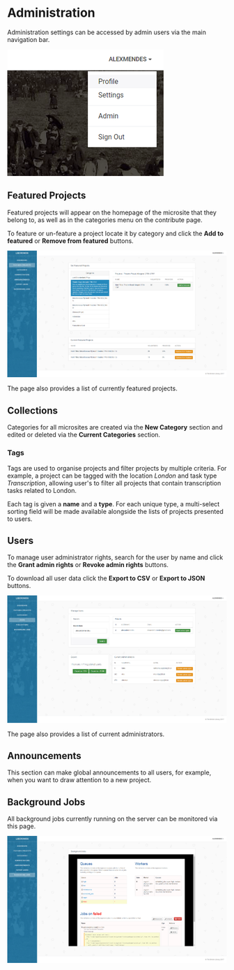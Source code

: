 # Administration

Administration settings can be accessed by admin users via the main navigation bar.

![Admin menu](./assets/admin-menu.png?raw=true)

## Featured Projects

Featured projects will appear on the homepage of the microsite that they belong to, as well as in the categories menu on the contribute page.

To feature or un-feature a project locate it by category and click the **Add to featured** or **Remove from featured** buttons.

![Admin - Featured Projects](./assets/admin-featured.png?raw=true)

The page also provides a list of currently featured projects.

## Collections

Categories for all microsites are created via the **New Category** section and edited or deleted via the **Current Categories** section.

### Tags

Tags are used to organise projects and filter projects by multiple criteria. For
example, a project can be tagged with the location *London* and task type
*Transcription*, allowing user's to filter all projects that contain
transcription tasks related to London.

Each tag is given a **name** and a **type**. For each unique type, a
multi-select sorting field will be made available alongside the lists of
projects presented to users.

## Users

To manage user administrator rights, search for the user by name and click the **Grant admin rights** or **Revoke admin rights** buttons.

To download all user data click the **Export to CSV** or **Export to JSON** buttons.

![Admin - Manage Users](./assets/admin-users.png?raw=true)

The page also provides a list of current administrators.

## Announcements

This section can make global announcements to all users, for example, when you want to draw attention to a new project.

## Background Jobs

All background jobs currently running on the server can be monitored via this page.

![Admin - Background Jobs](./assets/admin-background-jobs.png?raw=true)
